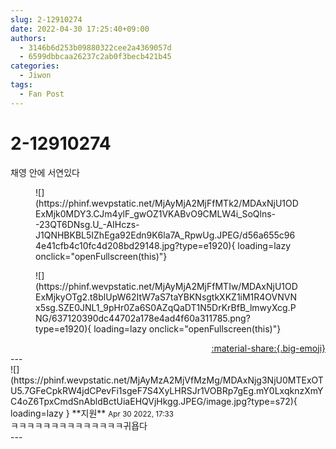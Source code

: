 ```yaml
---
slug: 2-12910274
date: 2022-04-30 17:25:40+09:00
authors:
  - 3146b6d253b09880322cee2a4369057d
  - 6599dbbcaa26237c2ab0f3becb421b45
categories:
  - Jiwon
tags:
  - Fan Post
---
```


# 2-12910274

<div class="post-container" markdown="1">
<div class="content-container md-sidebar__scrollwrap" markdown="1">

채영 안에 서연있다 
<figure markdown="1">
![](https://phinf.wevpstatic.net/MjAyMjA2MjFfMTk2/MDAxNjU1ODExMjk0MDY3.CJm4ylF_gwOZ1VKABvO9CMLW4i_SoQlns--23QT6DNsg.U_-AIHczs-J1QNHBKBL5IZhEga92Edn9K6la7A_RpwUg.JPEG/d56a655c964e41cfb4c10fc4d208bd29148.jpg?type=e1920){ loading=lazy onclick="openFullscreen(this)"}
</figure>

<figure markdown="1">
![](https://phinf.wevpstatic.net/MjAyMjA2MjFfMTIw/MDAxNjU1ODExMjkyOTg2.t8blUpW62ItW7aS7taYBKNsgtkXKZ1iM1R4OVNVNx5sg.SZE0JNL1_9pHr0Za6S0AZqQaDT1N5DrKrBfB_lmwyXcg.PNG/637120390dc44702a178e4ad4f60a311785.png?type=e1920){ loading=lazy onclick="openFullscreen(this)"}
</figure>


</div>
</div>

<div style="text-align: right;" markdown="1">
<a href="https://weverse.io/fromis9/fanpost/2-12910274" style="text-align: right;">:material-share:{.big-emoji}</a>
</div>
---

<div class="comments-container md-sidebar__scrollwrap" markdown="1">
<div class="comment" markdown="1">
<div class='id-container' markdown="1">
![](https://phinf.wevpstatic.net/MjAyMzA2MjVfMzMg/MDAxNjg3NjU0MTExOTU5.7GFeCpkRW4jdCPevFi1sgeF7S4XyLHRSJr1VOBRp7gEg.mY0LxqknzXmYC4oZ6TpxCmdSnAbldBctUiaEHQVjHkgg.JPEG/image.jpg?type=s72){ loading=lazy }
**<span class="artist">지원</span>** <small>Apr 30 2022, 17:33</small><br>
</div>
<div class='comment-body' markdown="1">
ㅋㅋㅋㅋㅋㅋㅋㅋㅋㅋㅋㅋㅋㅋ귀욥다
</div>
</div>
</div>
---
